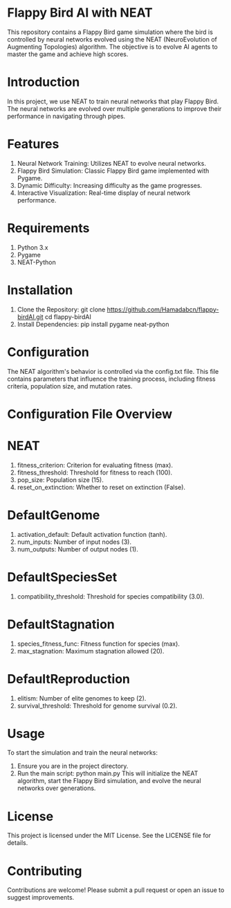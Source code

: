 # Flappy Bird AI with NEAT
This repository contains a Flappy Bird game simulation where the bird is controlled by neural networks evolved using the NEAT (NeuroEvolution of Augmenting Topologies) algorithm. The objective is to evolve AI agents to master the game and achieve high scores.

# Introduction
In this project, we use NEAT to train neural networks that play Flappy Bird. The neural networks are evolved over multiple generations to improve their performance in navigating through pipes.

# Features
1. Neural Network Training: Utilizes NEAT to evolve neural networks.
2. Flappy Bird Simulation: Classic Flappy Bird game implemented with Pygame.
3. Dynamic Difficulty: Increasing difficulty as the game progresses.
4. Interactive Visualization: Real-time display of neural network performance.

# Requirements
1. Python 3.x
2. Pygame
3. NEAT-Python

# Installation
1. Clone the Repository: git clone https://github.com/Hamadabcn/flappy-birdAI.git
cd flappy-birdAI
2. Install Dependencies: pip install pygame neat-python

# Configuration
The NEAT algorithm's behavior is controlled via the config.txt file. This file contains parameters that influence the training process, including fitness criteria, population size, and mutation rates.

# Configuration File Overview
# NEAT
1. fitness_criterion: Criterion for evaluating fitness (max).
2. fitness_threshold: Threshold for fitness to reach (100).
3. pop_size: Population size (15).
4. reset_on_extinction: Whether to reset on extinction (False).

# DefaultGenome
1. activation_default: Default activation function (tanh).
2. num_inputs: Number of input nodes (3).
3. num_outputs: Number of output nodes (1).

# DefaultSpeciesSet
1. compatibility_threshold: Threshold for species compatibility (3.0).

# DefaultStagnation
1. species_fitness_func: Fitness function for species (max).
2. max_stagnation: Maximum stagnation allowed (20).

# DefaultReproduction
1. elitism: Number of elite genomes to keep (2).
2. survival_threshold: Threshold for genome survival (0.2).

# Usage
To start the simulation and train the neural networks:

1. Ensure you are in the project directory.
2. Run the main script: python main.py
This will initialize the NEAT algorithm, start the Flappy Bird simulation, and evolve the neural networks over generations.

# License
This project is licensed under the MIT License. See the LICENSE file for details.

# Contributing
Contributions are welcome! Please submit a pull request or open an issue to suggest improvements.
